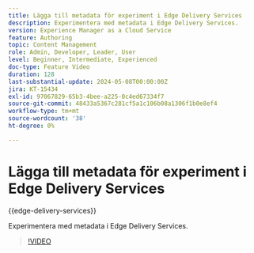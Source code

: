 ```yaml
---
title: Lägga till metadata för experiment i Edge Delivery Services
description: Experimentera med metadata i Edge Delivery Services.
version: Experience Manager as a Cloud Service
feature: Authoring
topic: Content Management
role: Admin, Developer, Leader, User
level: Beginner, Intermediate, Experienced
doc-type: Feature Video
duration: 128
last-substantial-update: 2024-05-08T00:00:00Z
jira: KT-15434
exl-id: 97067829-65b3-4bee-a225-0c4ed67334f7
source-git-commit: 48433a5367c281cf5a1c106b08a1306f1b0e8ef4
workflow-type: tm+mt
source-wordcount: '38'
ht-degree: 0%

---
```


# Lägga till metadata för experiment i Edge Delivery Services

{{edge-delivery-services}}

Experimentera med metadata i Edge Delivery Services.

>[!VIDEO](https://video.tv.adobe.com/v/3428796/?learn=on)
